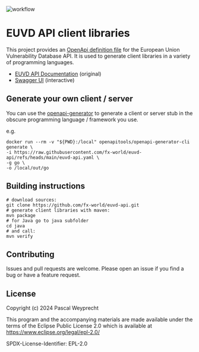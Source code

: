 ![workflow](https://github.com/fx-world/euvd-api/actions/workflows/build.yml/badge.svg)

# EUVD API client libraries

This project provides an [OpenApi definition file](euvd-api.yaml) for the European Union Vulnerability Database API.
It is used to generate client libraries in a variety of programming languages.

* [EUVD API Documentation](https://euvd.enisa.europa.eu/apidoc) (original)
* [Swagger UI](https://fx-world.github.io/euvd-api/) (interactive)

## Generate your own client / server

You can use the [openapi-generator](https://github.com/OpenAPITools/openapi-generator) to generate a client or server stub in the obscure programming language / framework you use.

e.g.

	docker run --rm -v "${PWD}:/local" openapitools/openapi-generator-cli generate \
    -i https://raw.githubusercontent.com/fx-world/euvd-api/refs/heads/main/euvd-api.yaml \
    -g go \
    -o /local/out/go

## Building instructions

	# download sources: 
	git clone https://github.com/fx-world/euvd-api.git
	# generate client libraries with maven: 
	mvn package
	# for Java go to java subfolder 
	cd java
	# and call:
	mvn verify
	
## Contributing

Issues and pull requests are welcome. Please open an issue if you find a bug or have a feature request.

## License

Copyright (c) 2024 Pascal Weyprecht

This program and the accompanying materials are made available under the terms of the Eclipse Public License 2.0 which is available at https://www.eclipse.org/legal/epl-2.0/

SPDX-License-Identifier: EPL-2.0